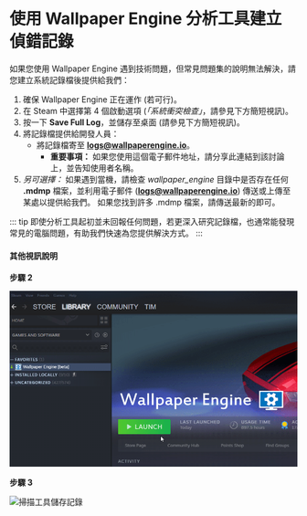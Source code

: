 # 使用 Wallpaper Engine 分析工具建立偵錯記錄

如果您使用 Wallpaper Engine 遇到技術問題，但常見問題集的說明無法解決，請您建立系統記錄檔後提供給我們：

1. 確保 Wallpaper Engine 正在運作 (若可行)。
2. 在 Steam 中選擇第 4 個啟動選項 (*「系統衝突檢查」*，請參見下方簡短視訊)。
3. 按一下 **Save Full Log**，並儲存至桌面 (請參見下方簡短視訊)。
4. 將記錄檔提供給開發人員：
    * 將記錄檔寄至 **logs@wallpaperengine.io**。
        * **重要事項：** 如果您使用這個電子郵件地址，請分享此連結到該討論上，並告知使用者名稱。
5. *另可選擇：* 如果遇到當機，請檢查 *wallpaper_engine* 目錄中是否存在任何 **.mdmp** 檔案，並利用電子郵件 (**logs@wallpaperengine.io**) 傳送或上傳至某處以提供給我們。 如果您找到許多 .mdmp 檔案，請傳送最新的即可。

::: tip
即使分析工具起初並未回報任何問題，若更深入研究記錄檔，也通常能發現常見的電腦問題，有助我們快速為您提供解決方式。
:::

#### 其他視訊說明

**步驟 2**

![掃描工具啟動選項](./scantoollaunch.gif)

**步驟 3**

![掃描工具儲存記錄](./scantoolsave.gif)
